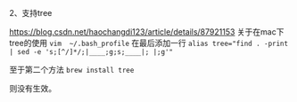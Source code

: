 2、支持tree

https://blog.csdn.net/haochangdi123/article/details/87921153
关于在mac下tree的使用
`vim  ~/.bash_profile`
在最后添加一行
`alias tree="find . -print | sed -e 's;[^/]*/;|____;g;s;____|; |;g'"`

至于第二个方法
`brew install tree`

则没有生效。